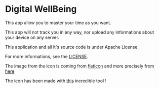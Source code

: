 # Digital WellBeing
This app allow you to master your time as you want.

This app will not track you in any way, nor upload any informations about your device on any server.

This application and all it's source code is under Apache License.

For more informations, see the [LICENSE](LICENSE).

The image from the icon is coming from [flaticon](flaticon.com) and more precisely from [here](https://www.flaticon.com/free-icon/smartphone_2622359?related_item_id=2622139&term=smartphone%20heart)

The icon has been made with [this](https://romannurik.github.io/AndroidAssetStudio/index.html) incredible tool !
